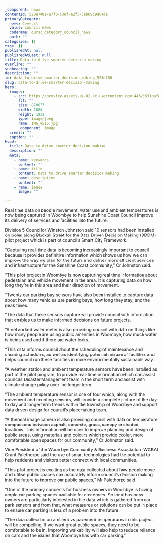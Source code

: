 ```yaml
---
_component: news
contentId: 520e7001-a7f0-536f-a2f3-3ab69c9a60de
primaryCategory:
  name: Council
  value: council-news
  codename: oursc_category_council_news
  path: ""
categories: []
tags: []
publishedAt: null
publishedAtLast: null
title: Data to drive smarter decision making
overline: ""
subheading: ""
description: ""
id: data_to_drive_smarter_decision_making_520e700
slug: data-to-drive-smarter-decision-making
hero:
  images:
    - src: https://preview-assets-us-01.kc-usercontent.com:443/c631baf8-1b46-001f-580c-d0001b68b4a8/252b555c-4456-461d-8f4d-876e45b07077/IMG_6516.jpg
      alt: ""
      size: 870877
      width: 1080
      height: 1921
      type: image/jpeg
      name: IMG_6516.jpg
      _component: image
  credit: ""
  caption: ""
head:
  title: Data to drive smarter decision making
  description: ""
  meta:
    - name: keywords
      content: ""
    - name: title
      content: Data to drive smarter decision making
    - name: description
      content: ""
    - name: image
      image: ""

---
```

Real time data on people movement, water use and ambient temperatures is now being captured in Woombye to help Sunshine Coast Council improve its delivery of services and facilities into the future.

Division 5 Councillor Winston Johnston said 10 sensors had been installed on poles along Blackall Street for the Data Driven Decision Making (DDDM) pilot project which is part of council’s Smart City Framework.

“Capturing real-time data is becoming increasingly important to council because it provides definitive information which shows us how we can improve the way we plan for the future and deliver more efficient services and infrastructure for the Sunshine Coast community,” Cr Johnston said.

“This pilot project in Woombye is now capturing real time information about pedestrian and vehicle movement in the area. It is capturing data on how long they’re in this area and their direction of movement. 

“Twenty car parking bay sensors have also been installed to capture data about how many vehicles use parking bays, how long they stay, and the peak times. 

“The data that these sensors capture will provide council with information that enables us to make informed decisions on future projects.  

“A networked water meter is also providing council with data on things like how many people are using public amenities in Woombye, how much water is being used and if there are water leaks.

“This data informs council about the scheduling of maintenance and cleaning schedules, as well as identifying potential misuse of facilities and helps council run these facilities in more environmentally sustainable way.

“A weather station and ambient temperature sensors have been installed as part of the pilot program, to provide real-time information which can assist council’s Disaster Management team in the short term and assist with climate change policy over the longer term.  

“The ambient temperature sensor is one of four which, along with the movement and counting sensors, will provide a complete picture of the day to day and longer term trends within the township of Woombye and support data driven design for council’s placemaking team. 

“A thermal image camera is also providing council with data on temperature comparisons between asphalt, concrete, grass, canopy or shaded locations. This information will be used to improve planning and design of public areas, using materials and colours which provide cooler, more comfortable open spaces for our community,” Cr Johnston said.

Vice President of the Woombye Community & Business Association (WCBA) Grant Palethorpe said the use of smart technologies had the potential to help residents and visitors better connect with local communities.

“This pilot project is exciting as the data collected about how people move and utilise public spaces can accurately inform council’s decision making into the future to improve our public spaces,” Mr Palethorpe said.

“One of the primary concerns for business owners in Woombye is having ample car parking spaces available for customers. So local business owners are particularly interested in the data which is gathered from car park sensors and from that, what measures or solutions can be put in place to ensure car parking is less of a problem into the future.

“The data collection on ambient vs pavement temperatures in this project will be compelling. If we want great public spaces, they need to be comfortable to be in. Improving walkability will also help to reduce reliance on cars and the issues that Woombye has with car parking.”

